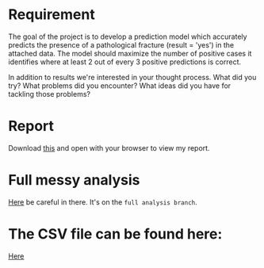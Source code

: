 # Requirement

The goal of the project is to develop a prediction model which accurately predicts the presence of a pathological fracture (result = 'yes') in the attached data.  The model should maximize the number of positive cases it identifies where at least 2 out of every 3 positive predictions is correct.

In addition to results we're interested in your thought process.  What did you try?  What problems did you encounter?  What ideas did you have for tackling those problems?

# Report
Download [this](https://github.com/kidman007/pathological_fracture_prediction/blob/master/pathological_fracture_prediction.nb.html) and open with your browser to view my report.

# Full messy analysis
[Here](https://github.com/kidman007/pathological_fracture_prediction/blob/full_analysis/pathological_fracture_prediction.Rmd) be careful in there. It's on the `full analysis branch`.

# The CSV file can be found here:
[Here](https://drive.google.com/open?id=0B4W_zSMkDcS9SlRrTXZlLVBGU3M)
